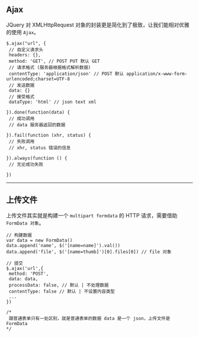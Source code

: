 ## Ajax

JQuery 对 XMLHttpRequest 对象的封装更是简化到了极致，让我们能相对优雅的使用 `Ajax`。

```
$.ajax("url", {
 // 自定义请求头
 headers: {},
 method: 'GET', // POST PUT 默认 GET
 // 请求格式 (服务器根据格式解析数据)
 contentType: 'application/json' // POST 默认 application/x-www-form-urlencoded;charset=UTF-8
 // 发送数据
 data: {}
 // 接受格式
 dataType: 'html' // json text xml
    
}).done(function(data) {
 // 成功调用
 // data 服务器返回的数据
    
}).fail(function (xhr, status) {
 // 失败调用
 // xhr, status 错误的信息

}).always(function () {
 // 无论成功失败

})
```

------

## 上传文件

上传文件其实就是构建一个 `multipart formdata` 的 HTTP 请求，需要借助 `FormData 对象`。

```
// 构建数据
var data = new FormData()
data.append('name', $('[name=name]').val())
data.append('file', $('[name=thumb]')[0].files[0]) // file 对象

// 提交
$.ajax('url',{
 method: 'POST',
 data: data,
 processData: false, // 默认 | 不处理数据
 contentType: false // 默认 | 不设置内容类型
 ...
})

/*
 跟普通表单只有一处区别，就是普通表单的数据 data 是一个 json，上传文件是 FormData
*/
```